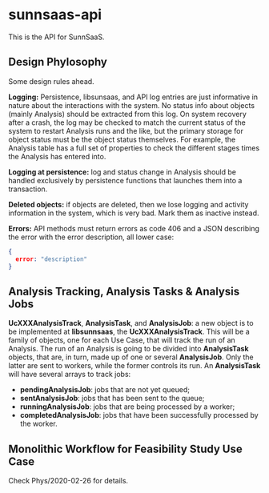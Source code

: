 # sunnsaas-api

This is the API for SunnSaaS.


## Design Phylosophy

Some design rules ahead.

**Logging:** Persistence, libsunsaas, and API log entries are just informative in nature about the interactions with the system. No status info about objects (mainly Analysis) should be extracted from this log. On system recovery after a crash, the log may be checked to match the current status of the system to restart Analysis runs and the like, but the primary storage for object status must be the object status themselves. For example, the Analysis table has a full set of properties to check the different stages times the Analysis has entered into.

**Logging at persistence:** log and status change in Analysis should be handled exclusively by persistence functions that launches them into a transaction.

**Deleted objects:** if objects are deleted, then we lose logging and activity information in the system, which is very bad. Mark them as inactive instead.

**Errors:** API methods must return errors as code 406 and a JSON describing the error with the error description, all lower case:

```JSON
{
  error: "description"
}
```


## Analysis Tracking, Analysis Tasks & Analysis Jobs

**UcXXXAnalysisTrack**, **AnalysisTask**, and **AnalysisJob**: a new object is to be implemented at **libsunnsaas**, the **UcXXXAnalysisTrack**. This will be a family of objects, one for each Use Case, that will track the run of an Analysis. The run of an Analysis is going to be divided into **AnalysisTask** objects, that are, in turn, made up of one or several **AnalysisJob**. Only the latter are sent to workers, while the former controls its run. An **AnalysisTask** will have several arrays to track jobs:

  - **pendingAnalysisJob**: jobs that are not yet queued;
  - **sentAnalysisJob**: jobs that has been sent to the queue;
  - **runningAnalysisJob**: jobs that are being processed by a worker;
  - **completedAnalysisJob**: jobs that have been successfully processed by the worker.


## Monolithic Workflow for Feasibility Study Use Case

Check Phys/2020-02-26 for details.
